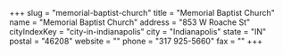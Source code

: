 +++
slug = "memorial-baptist-church"
title = "Memorial Baptist Church"
name = "Memorial Baptist Church"
address = "853 W Roache St"
cityIndexKey = "city-in-indianapolis"
city = "Indianapolis"
state = "IN"
postal = "46208"
website = ""
phone = "317 925-5660"
fax = ""
+++
